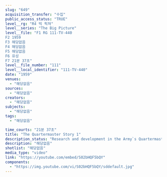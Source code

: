 ```yaml
---
slug: "649"
acquisition_transfer: "수집"
public_access_status: "TRUE"
level__rg: "R4 빅 픽쳐"
level__series: "The Big Picture"
level__file: "F1 RG 111-TV-440
F2 1959
F3 해당없음
F4 해당없음
F5 해당없음
F6 유성
F7 21분 37초"
level__file_number: "111"
level__local_identifier: "111-TV-440"
date: "1959"
venues: 
  - "해당없음"
sources: 
  - "해당없음"
creators: 
  - "해당없음"
subjects: 
  - "해당없음"
tags: 
  - "해당없음"

time_courts: "21분 37초"
title: "The Quartermaster Story 1"
description_status: "Research and development in the Army`s Quartermaster Corps."
description: "해당없음"
shotlist: "해당없음"
media_type: "video"
link: "https://youtube.com/embed/S02bHQF5bQY"
components: 
  - "https://img.youtube.com/vi/S02bHQF5bQY/sddefault.jpg"
---
```

